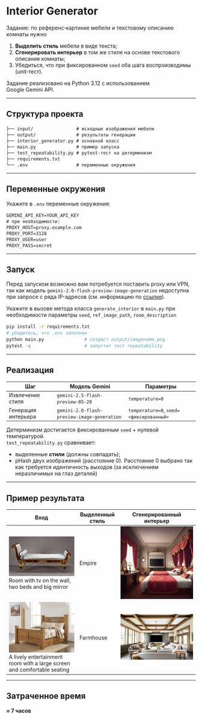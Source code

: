 # Interior Generator

Задание: по референс‑картинке мебели и текстовому описанию комнаты нужно  
1) **Выделить стиль** мебели в виде текста;  
2) **Сгенерировать интерьер** в том же стиле на основе текстового описания комнаты;  
3) Убедиться, что при фиксированном `seed` оба шага воспроизводимы (unit‑тест).

Задание реализовано на Python 3.12 с использованием Google Gemini API.

---

## Структура проекта

```text
├── input/                # исходные изображения мебели
├── output/               # результаты генерации
├── interior_generator.py # основной класс
├── main.py               # пример запуска
├── test_repeatability.py # pytest‑тест на детерминизм
├── requirements.txt
└── .env                  # переменные окружения
```

---

## Переменные окружения

Укажите в `.env` переменные окружения:

```dotenv
GEMINI_API_KEY=YOUR_API_KEY
# при необходимости:
PROXY_HOST=proxy.example.com
PROXY_PORT=3128
PROXY_USER=user
PROXY_PASS=secret
```

---

## Запуск
Перед запуском возможно вам потребуется поставить proxy или VPN, так как модель `gemini-2.0-flash-preview-image-generation` недоступна при запросе с ряда IP-адресов (см. информацию по [ссылке](https://ai.google.dev/gemini-api/docs/models#gemini-2.0-flash-preview-image-generation)).

Укажите в вызове метода класса `generate_interior` в `main.py` при необходимости параметры `seed`, `ref_image_path`, `room_description`

```bash
pip install -r requirements.txt
# убедитесь, что .env заполнен
python main.py               # создаст output/imagename.png
pytest -q                    # запустит тест repeatability
```

---

## Реализация

| Шаг | Модель Gemini | Параметры |
|-----|---------------|-----------|
| Извлечение стиля    | `gemini-2.5-flash-preview-05-20`         | `temperature=0` |
| Генерация интерьера | `gemini-2.0-flash-preview-image-generation` | `temperature=0`, `seed=<фиксированный>` |

Детерминизм достигается фиксированным `seed` + нулевой температурой.  
`test_repeatability.py` сравнивает:

* выделенные **стили** (должны совпадать);
* pHash двух изображений (расстояние 0). Расстояние 0 выбрано так как требуется идентичность выходов (за исключением неразличимых на глаз деталей)

---

## Пример результата

| Вход |  Выделенный стиль  | Сгенерированный интерьер |
|---------------|--------------------------|---------------|
| ![](input/empire.jpg)  Room with tv on the wall, two beds and big mirror | Empire | ![](output/empire.png) |
| ![](input/farmhouse.jpg)  A lively entertainment room with a large screen and comfortable seating | Farmhouse | ![](output/farmhouse.png) |

---

## Затраченное время
**≈ 7 часов**
